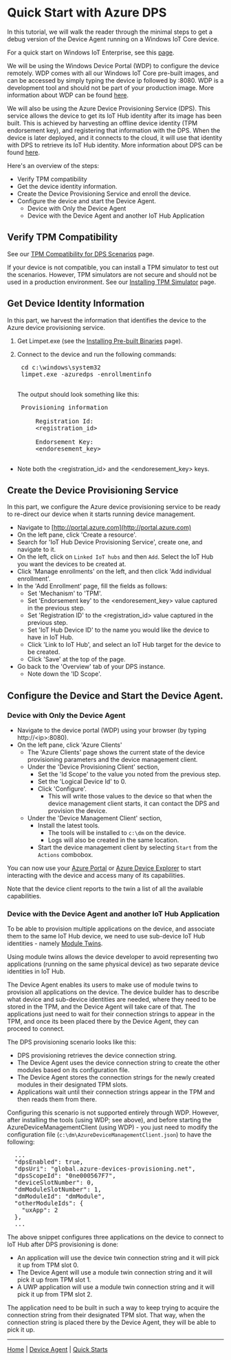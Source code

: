 # Quick Start with Azure DPS

In this tutorial, we will walk the reader through the minimal steps to get a debug version of the Device Agent running on a Windows IoT Core device.

For a quick start on Windows IoT Enterprise, see this [page](quick-start-without-dps.md).

We will be using the Windows Device Portal (WDP) to configure the device remotely.
WDP comes with all our Windows IoT Core pre-built images, and can be accessed by simply typing the device ip followed by :8080.
WDP is a development tool and should not be part of your production image.
More information about WDP can be found [here](https://docs.microsoft.com/en-us/windows/uwp/debug-test-perf/device-portal).

We will also be using the Azure Device Provisioning Service (DPS). This service allows the device to get its IoT Hub identity after its image has been built.
This is achieved by harvesting an offline device identity (TPM endorsement key), and registering that information with the DPS. When the device is later deployed, and it connects to the cloud, it will use that identity with DPS to retrieve its IoT Hub identity.
More information about DPS can be found [here](https://docs.microsoft.com/en-us/azure/iot-dps/).

Here's an overview of the steps:
- Verify TPM compatibility
- Get the device identity information.
- Create the Device Provisioning Service and enroll the device.
- Configure the device and start the Device Agent.
    - Device with Only the Device Agent
    - Device with the Device Agent and another IoT Hub Application

## Verify TPM Compatibility

See our [TPM Compatibility for DPS Scenarios](tpm/tpm-dps-compatibility.md) page.

If your device is not compatible, you can install a TPM simulator to test out the scenarios.
However, TPM simulators are not secure and should not be used in a production environment. See our [Installing TPM Simulator](tpm/tpm-simulator-install.md) page.

## Get Device Identity Information

In this part, we harvest the information that identifies the device to the Azure device provisioning service.

1. Get Limpet.exe (see the [Installing Pre-built Binaries](install-pre-built-binaries.md) page).

2. Connect to the device and run the following commands:
    <pre>
    cd c:\windows\system32
    limpet.exe -azuredps -enrollmentinfo
    </pre>

    The output should look something like this:

    <pre>
    Provisioning information

        Registration Id:
        &lt;registration_id&gt;

        Endorsement Key:
        &lt;endoresement_key&gt;
    </pre>
- Note both the &lt;registration_id&gt; and the &lt;endoresement_key&gt; keys.

## Create the Device Provisioning Service

In this part, we configure the Azure device provisioning service to be ready to re-direct our device when it starts running device management.

- Navigate to [http://portal.azure.com](http://portal.azure.com)
- On the left pane, click 'Create a resource'.
- Search for 'IoT Hub Device Provisioning Service', create one, and navigate to it.
- On the left, click on `Linked IoT hubs` and then `Add`. Select the IoT Hub you want the devices to be created at.
- Click 'Manage enrollments' on the left, and then click 'Add individual enrollment'.
- In the 'Add Enrollment' page, fill the fields as follows:
    - Set 'Mechanism' to 'TPM'.
    - Set 'Endorsement key' to the &lt;endoresement_key&gt; value captured in the previous step.
    - Set 'Registration ID' to the &lt;registration_id&gt; value captured in the previous step.
    - Set 'IoT Hub Device ID' to the name you would like the device to have in IoT Hub.
    - Click 'Link to IoT Hub', and select an IoT Hub target for the device to be created.
    - Click 'Save' at the top of the page.
- Go back to the 'Overview' tab of your DPS instance.
    - Note down the 'ID Scope'.

## Configure the Device and Start the Device Agent.

### Device with Only the Device Agent 

- Navigate to the device portal (WDP) using your browser (by typing http://&lt;ip&gt;:8080).
- On the left pane, click 'Azure Clients'
    - The 'Azure Clients' page shows the current state of the device provisioning parameters and the device management client.
    - Under the 'Device Provisioning Client' section, 
        - Set the 'Id Scope' to the value you noted from the previous step.
        - Set the 'Logical Device Id' to 0.
        - Click 'Configure'.
            - This will write those values to the device so that when the device management client starts, it can contact the DPS and provision the device.
    - Under the 'Device Management Client' section,
        - Install the latest tools.
            - The tools will be installed to `c:\dm` on the device.
            - Logs will also be created in the same location.
        - Start the device management client by selecting `Start` from the `Actions` combobox.

You can now use your [Azure Portal](https://portal.azure.com) or [Azure Device Explorer](https://github.com/Azure/azure-iot-sdk-csharp/tree/master/tools/DeviceExplorer) to start interacting with the device and access many of its capabilities.

Note that the device client reports to the twin a list of all the available capabilities.

### Device with the Device Agent and another IoT Hub Application

To be able to provision multiple applications on the device, and associate them to the same IoT Hub device, we need to use sub-device IoT Hub identities - namely [Module Twins](https://docs.microsoft.com/en-us/azure/iot-hub/iot-hub-devguide-module-twins).

Using module twins allows the device developer to avoid representing two applications (running on the same physical device) as two separate device identities in IoT Hub.

The Device Agent enables its users to make use of module twins to provision all applications on the device.
The device builder has to describe what device and sub-device identities are needed, where they need to be stored in the TPM, and the Device Agent will take care of that.
The applications just need to wait for their connection strings to appear in the TPM, and once its been placed there by the Device Agent, they can proceed to connect.

The DPS provisioning scenario looks like this:

- DPS provisioning retrieves the device connection string.
- The Device Agent uses the device connection string to create the other modules based on its configuration file.
- The Device Agent stores the connection strings for the newly created modules in their designated TPM slots.
- Applications wait until their connection strings appear in the TPM and then reads them from there.

Configuring this scenario is not supported entirely through WDP. However, after installing the tools (using WDP; see above), and before starting the AzureDeviceManagementClient (using WDP) - you just need to modify the configuration file (`c:\dm\AzureDeviceManagementClient.json`) to have the following:

<pre>
  ...
  "dpsEnabled": true,
  "dpsUri": "global.azure-devices-provisioning.net",
  "dpsScopeId": "0ne000567F7",
  "deviceSlotNumber": 0,
  "dmModuleSlotNumber": 1,
  "dmModuleId": "dmModule",
  "otherModuleIds": {
    "uxApp": 2
  },
  ...
</pre>

The above snippet configures three applications on the device to connect to IoT Hub after DPS provisioning is done:
- An application will use the device twin connection string and it will pick it up from TPM slot 0.
- The Device Agent will use a module twin connection string and it will pick it up from TPM slot 1.
- A UWP application will use a module twin connection string and it will pick it up from TPM slot 2.

The application need to be built in such a way to keep trying to acquire the connection string from their designated TPM slot. That way, when the connection string is placed there by the Device Agent, they will be able to pick it up.

----

[Home](../../README.md) | [Device Agent](device-agent.md) | [Quick Starts](quick-start.md)
